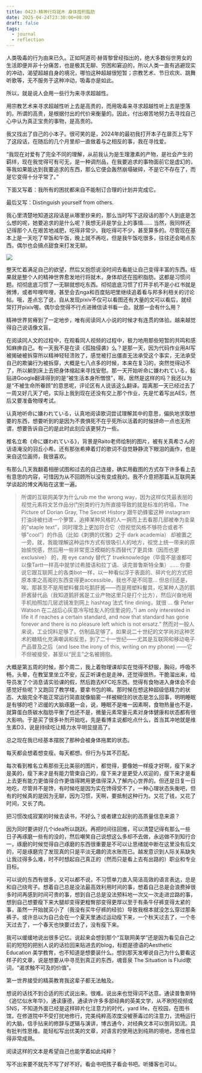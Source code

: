 ```yaml
---
title: 0423-精神行将就木 身体囤积脂肪
date: 2025-04-24T23:30:00+08:00
draft: false
tags:
  - journal
  - reflection
---
```


人类吸毒的行为由来已久。正如阿道司·赫胥黎曾经指出的，绝大多数俗世男女的生活即便并非十分痛苦，也是极其无聊、穷困和窘迫的，所以人类一直有逃避现实的冲动，渴望超越自身的境况，哪怕这种超越很短暂；宗教艺术、节日欢庆、跳舞听歌等，无不服务于这种冲动，吸毒亦是如此。

<!--more-->

所以，就是说人会用一些行为来寻求超越性。

用宗教艺术来寻求超越性听上去是高贵的，而用吸毒来寻求超越性听上去是堕落的。所谓的高贵，是根据付出的代价来衡量的。因此，付出艰苦地努力去寻找自己心中认为真正宝贵的事物，是高贵的。

我又找出了自己的小本子。很可笑的是，2024年的最初我打开本子在扉页上写下了这段话，在随后的几个月里却一直做着与之相反的事，我在寻找爱。

“我现在对爱有了完全不同的理解，从前我认为是生理激素的产物，是社会产生的羁绊，现在我觉得可有可无，是一种调剂品，在我要追求的事物面前它是虚幻的，等我如果能达到我要追求的东西，那么它便会轰然崩塌破碎，不是它不存在了，而是它变得十分平常了。”

下面又写着：我所有的困扰都来自不能制订合理的计划并完成它。

最后又写：Distinguish yourself from others.

我心里清楚地知道这段话是从哪里抄来的，那么当时写下这段话的那个人到底是怎么想的呢，她要追求的是什么呢？我想无非是学业上的事情…… 当然，我同样还记得那个人在艰苦地减肥，吃得非常少。我吃得可不少，甚至算多的。尽管现在基本上是一天吃了早饭和午饭，晚上就不再吃，但是我午饭吃很多，往往还会喝点东西，偶尔也会搞点甜食来打发无聊。

![](https://vnhpatio.work/wp-content/uploads/2025/04/shiinataki-scaled.jpg)

整天忙着满足自己的欲望，然后又抱怨说没时间去看能让自己变得丰富的东西。结果就是整个人的精神世界愈发地行将就木，身体却还在囤积脂肪。这都是习惯问题。彻彻底底习惯了一无聊就想吃东西。彻彻底底习惯了打开手机不是小红书就是微博，或者哔哩哔哩，甚至会去nga和百度贴吧里继续追着看与邦多利相关的讨论帖。哦，差点忘了说，自从发现pixiv不仅可以看图还有大量的文可以看后，就经常打开pixiv喔。偶尔会觉得不行点进微信读书看一会。就那一会有什么用？

精神世界贫瘠到了一定地步，唯有阅读同人小说的时候才有连贯的体验。越来越觉得自己说话像文盲。

在阅读同人文的过程中，在观看同人视频的过程中，极力地用那些短暂的共鸣和感知麻痹自己。有一天我不是在读《孤独侵袭》么？是那一天，因为代码作业用AI写被揭破被拆穿所以精神轻轻溃败了，感觉被打出僵直无法承受这个事实，无法承受自己的欺骗行为被拆穿，大概是七八点多的时候，本来在复习的，突然觉得动不了，所以躺到床上去把身体缩起来寻找安慰。那一天开始听命に嫌われている，黏贴进Google翻译得到的是“被生活本身所憎恨”，啊，居然是这样的吗？我还以为是“不被生命所眷顾”的意思呢，评论区有人说该这么翻译。距离那一天已经过去了一周又好几天了吧，实际上我到现在还没有交上那个作业，先是忙着写出AES，然后又要准备物理考试。

认真地听命に嫌われている，认真地阅读歌词尝试理解其中的意思，偏执地求取想要的东西，想要听到的是因为不畏惧死不在乎死所以活着的时候拼命一点也无所谓，想要告诉自己的是此时此刻应该更努力一些。

椎名立希《命に嫌われている》，背景是Raito老师绘制的图片，被有关真希さん的话语淹没的羽丘小希。还有那张希捧着灯的歌词不自觉静静流下眼泪的画作，也是来自这位画师，我很喜欢。

有那么几天我翻着相册试图和过去的自己连接，确实用截图的方式存下许多看上去有意思的内容，可惜因为从不回顾所以没有变成我的。我不介意把那篇从互联网美学谈起的博文再贴在这里一遍。

> 所谓的互联网美学为什么rub me the wrong way，因为这样仅凭最表层的视觉元素将文艺作品分门别类的行为所直接导致的就是标准的坍塌，The Picture of Dorian Gray, The Secret History 跟牛奶蜂蜜这种 instagram 打油诗被扫进一个箩筐，追捧某种风格的人一拥而上去看那几部被奉为圭臬的”staple text”，同时理念上更加符合它（但视觉风格不够符合或者不够”cool”）的作品（比如《刺猬的优雅》之于 dark academia） 却被置之一旁。就，我能理解这种运作方式有很吸引人的地方，视觉上统一带来的原始愉悦感，然后用一些非常宽泛模糊的东西替代了更具体（因而也更 exclusive） 的，用 eye candy 替代了 trueknowledge（毕竟不是谁都可以像Tartt一样高中就学过希腊语和拉丁语、读完普鲁斯特全集）…… 你要说它跟互联网上的各类bot一样，以一种看似浮于表面的、碎片化的方式把原本束之高阁的东西变得更accessible，我也不是不同意… 但总归还是，唉。那甚至不是用塑料餐具吃鹅肝酱——而是用塑料餐具，吃某种人造的鹅肝酱替代品（我知道鹅肝酱是工业产物这里只是打个比方），然后兴奋地用手机拍照加几层滤镜发到网上 hashtag 法式 fine dining，就很 … 像 Peter Watson 在二战后心灰意冷写给友人的信里说的，”l am only interested in life it if reaches a certain standard, and now that standard has gone forever and there is no pleasure left which is not ersatz.” 然而对一般人来说，工业饲料足够了。仿制品足够了。如果说二十世纪的文学尚对这种艺术的糖精化充满嘲讽和反思，到了二十一世纪——尤其是互联网和移动电子产品普及之后（and Isee the irony of this, writing on my phone) ——它不但被接受，甚至以“民主”之名被拥抱。

大概是第五周的时候，那个周二，我上着物理课却实在觉得不舒服，胸闷，呼吸不畅，头晕，在教室里坐立不安，反正听课也是走神，还觉得很热，干脆溜出来，给导员发了个消息请实验课的假，然后跑去KFC吃东西。觉得有食物进入身体会不会感觉好些呢？又跑回了教学楼，要拿书包的嘛。那时候在想这种超级低精力的状态、大脑完全不能正常运行简直就像脑雾一样被糊住的状态是怎么回事，明明睡眠是有够的吧？迟缓的大脑琢磨一会，说，睡眠不是唯一因素啊，食物热量也不是，就算蛋白质碳水脂肪平衡了也还不是，微量元素常量元素对身体健康和状态都有很大影响。于是买了很多补剂开始吃，先是看博主说都吃点什么，首当其冲地就是维生素D3，说是持续吃让精力水平明显提高了。

总之现在我已经基本摆脱了那种会被身体拖累的状态。

每天都会想着想变瘦。每天都想。但行为与其不匹配。

每次看到椎名立希那些无比美丽的图片，都觉得，要像她一样瘦才好啊，瘦下来才是美的，瘦下来才是有能力管束自己的，瘦下来才是更受人欢迎的，瘦下来才是看上去更有能力更值得合作更值得聘用更值得深入了解内心世界的。但还是日复一日地吃，尽管并不是馋，有时候吃是因为实在馋得受不了，一种心理状态失衡吧，但有的时候真的是因为无聊，因为习惯，天啊，要抵制这种行为。又花了钱，又花了时间，又长了肉。

把习惯改成寂寞的时候去读书，不好么？或者建立起别的高质量信息来源？

因为同时要讲好几个idea所以跳跃。再把时间往回推，可以清楚记得有那么一些日子再琢磨一些有的没的，然后嘲笑自己说想这么多却不去做，永远做不到知行合一，琢磨的时候觉得自己琢磨的东西很重要是不可以让思绪就中断在这里没有后文的，可是琢磨完了发现真的只是平淡无趣的流水账而已。越发意识到人际关系缺失让我过得多么难，时不时想起自己真正的（然而只是看上去有出路的）职业和专业目标。

可以说的东西有很多，又可以都不说，不习惯单刀直入简洁高效的语言表达，总是和自己绕弯子。想着自己总是没法最高效利用时间的事，想着自己总是会浪费掉很多时间再感到时间可贵的事，想到自己总是没法预料地一次又一次走进岔路的事，想到自己想要瘦下来大腿却变得更粗臀部变得更厚以至于有条牛仔裤变得太紧的事，虽然一开始就买小了（我没有买牛仔裤的经验）导致我根本就没怎么穿过那条裤子。或许总以为自己会在一个夏天里通过运动瘦下来，一个秋天过去了，一个冬天过去了，一个春天也快要过去了，没有瘦下来。

我可以缓缓地说出很多记忆。说起来会想到那个“互联网美学”还是因为看见自己之前的短短的把别人说的话捡回来贴进去的blog，标题是德语的Aesthetic Education 美学教育，也不知道是想要装什么。想到那天发嘟说自己为什么要看这样子的文章，说是想要从中寻觅到真正的东西，魂音泉 The Situation is Fluid歌词，“渴求触不可及的价值”。

第一世界接受的精英教育我这辈子都无法触及。

想说的话找不到合适的形式说出来。很难。说出来也觉得词不达意。通读普鲁斯特《追忆似水年华》，通读康德，通读许许多多部经典的英美文学，从不刷短视频或SNS，不知道外面已经是这样碎片化注意力的时代，yard life，在校园，在图书馆，在修道院中不受打扰地修行，完美纯粹高浓度没被荼毒过的注意力，流畅运行的大脑，信手拈来的修辞与逻辑与演讲，博古通今，对经典文本可以倒背如流。具有批判性思维。能轻松写出优美的文章，对语言的使用达到纯熟的境地，思维也显得非常成熟。

阅读这样的文本是希望自己也能学着如此纯粹？

写不出来要不就先不写了好不好。看会书吧孩子看会书吧。听播客也可以。
